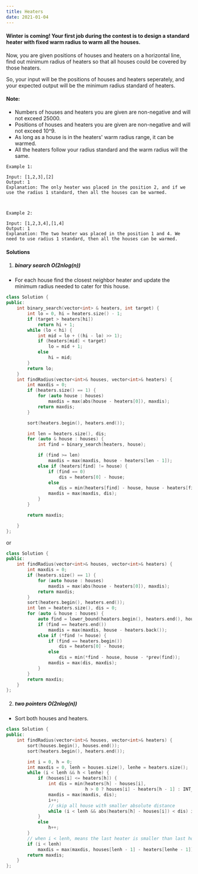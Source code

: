 ```yaml
---
title: Heaters
date: 2021-01-04
---
```

#### Winter is coming! Your first job during the contest is to design a standard heater with fixed warm radius to warm all the houses.

Now, you are given positions of houses and heaters on a horizontal line, find out minimum radius of heaters so that all houses could be covered by those heaters.

So, your input will be the positions of houses and heaters seperately, and your expected output will be the minimum radius standard of heaters.

#### Note:

-    Numbers of houses and heaters you are given are non-negative and will not exceed 25000.
-    Positions of houses and heaters you are given are non-negative and will not exceed 10^9.
-    As long as a house is in the heaters' warm radius range, it can be warmed.
-    All the heaters follow your radius standard and the warm radius will the same.

 

```
Example 1:

Input: [1,2,3],[2]
Output: 1
Explanation: The only heater was placed in the position 2, and if we use the radius 1 standard, then all the houses can be warmed.

 

Example 2:

Input: [1,2,3,4],[1,4]
Output: 1
Explanation: The two heater was placed in the position 1 and 4. We need to use radius 1 standard, then all the houses can be warmed.
```

#### Solutions

1. ##### binary search O(2nlog(n))

- For each house find the closest neighbor heater and update the minimum radius needed to cater for this house.

```cpp
class Solution {
public:
    int binary_search(vector<int> & heaters, int target) {
        int lo = 0, hi = heaters.size() - 1;
        if (target > heaters[hi])
            return hi + 1;
        while (lo < hi) {
            int mid = lo + ((hi - lo) >> 1);
            if (heaters[mid] < target)
                lo = mid + 1;
            else
                hi = mid;
        }
        return lo;
    }
    int findRadius(vector<int>& houses, vector<int>& heaters) {
        int maxdis = 0;
        if (heaters.size() == 1) {
            for (auto house : houses)
                maxdis = max(abs(house - heaters[0]), maxdis);
            return maxdis;
        }

        sort(heaters.begin(), heaters.end());

        int len = heaters.size(), dis;
        for (auto & house : houses) {
            int find = binary_search(heaters, house);

            if (find >= len)
                maxdis = max(maxdis, house - heaters[len - 1]);
            else if (heaters[find] != house) {
                if (find == 0)
                    dis = heaters[0] - house;
                else
                    dis = min(heaters[find] - house, house - heaters[find - 1]);
                maxdis = max(maxdis, dis);
            }
        }

        return maxdis;

    }
};
```

or

```cpp
class Solution {
public:
    int findRadius(vector<int>& houses, vector<int>& heaters) {
        int maxdis = 0;
        if (heaters.size() == 1) {
            for (auto house : houses)
                maxdis = max(abs(house - heaters[0]), maxdis);
            return maxdis;
        }
        sort(heaters.begin(), heaters.end());
        int len = heaters.size(), dis = 0;
        for (auto & house : houses) {
            auto find = lower_bound(heaters.begin(), heaters.end(), house);
            if (find == heaters.end())
                maxdis = max(maxdis, house - heaters.back());
            else if (*find != house) {
                if (find == heaters.begin())
                    dis = heaters[0] - house;
                else
                    dis = min(*find - house, house - *prev(find));
                maxdis = max(dis, maxdis);
            }
        }
        return maxdis;
    }
};
```


2. ##### two pointers O(2nlog(n))

- Sort both houses and heaters.

```cpp
class Solution {
public:
    int findRadius(vector<int>& houses, vector<int>& heaters) {
        sort(houses.begin(), houses.end());
        sort(heaters.begin(), heaters.end());

        int i = 0, h = 0;
        int maxdis = 0, lenh = houses.size(), lenhe = heaters.size();
        while (i < lenh && h < lenhe) {
            if (houses[i] <= heaters[h]) {
                int dis = min(heaters[h] - houses[i],
                              h > 0 ? houses[i] - heaters[h - 1] : INT_MAX);
                maxdis = max(maxdis, dis);
                i++;
                // skip all house with smaller absolute distance
                while (i < lenh && abs(heaters[h] - houses[i]) < dis) i++;
            }
            else
                h++;
        }
        // when i < lenh, means the last heater is smaller than last house, it has been poassed in the while loop
        if (i < lenh)
            maxdis = max(maxdis, houses[lenh - 1] - heaters[lenhe - 1]);
        return maxdis;
    }
};
```